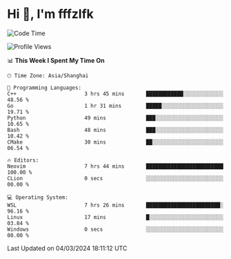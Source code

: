 # Hi 👋, I'm fffzlfk

<!--START_SECTION:waka-->
![Code Time](http://img.shields.io/badge/Code%20Time-671%20hrs%2027%20mins-blue)

![Profile Views](http://img.shields.io/badge/Profile%20Views-3-blue)

📊 **This Week I Spent My Time On** 

```text
🕑︎ Time Zone: Asia/Shanghai

💬 Programming Languages: 
C++                      3 hrs 45 mins       ████████████░░░░░░░░░░░░░   48.56 % 
Go                       1 hr 31 mins        █████░░░░░░░░░░░░░░░░░░░░   19.71 % 
Python                   49 mins             ███░░░░░░░░░░░░░░░░░░░░░░   10.65 % 
Bash                     48 mins             ███░░░░░░░░░░░░░░░░░░░░░░   10.42 % 
CMake                    30 mins             ██░░░░░░░░░░░░░░░░░░░░░░░   06.54 % 

🔥 Editors: 
Neovim                   7 hrs 44 mins       █████████████████████████   100.00 % 
CLion                    0 secs              ░░░░░░░░░░░░░░░░░░░░░░░░░   00.00 % 

💻 Operating System: 
WSL                      7 hrs 26 mins       ████████████████████████░   96.16 % 
Linux                    17 mins             █░░░░░░░░░░░░░░░░░░░░░░░░   03.84 % 
Windows                  0 secs              ░░░░░░░░░░░░░░░░░░░░░░░░░   00.00 % 
```


 Last Updated on 04/03/2024 18:11:12 UTC
<!--END_SECTION:waka-->
